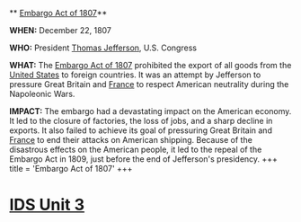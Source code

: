 ** [Embargo Act of 1807](./../embargo-act-of-1807/)**

**WHEN:** December 22, 1807

**WHO:** President [Thomas Jefferson](./../thomas-jefferson/), U.S. Congress

**WHAT:** The [Embargo Act of 1807](./../embargo-act-of-1807/) prohibited the export of all goods from the [United States](./../united-states/) to foreign countries. It was an attempt by Jefferson to pressure Great Britain and [France](./../france/) to respect American neutrality during the Napoleonic Wars.

**IMPACT:** The embargo had a devastating impact on the American economy. It led to the closure of factories, the loss of jobs, and a sharp decline in exports. It also failed to achieve its goal of pressuring Great Britain and [France](./../france/) to end their attacks on American shipping. Because of the disastrous effects on the American people, it led to the repeal of the Embargo Act in 1809, just before the end of Jefferson's presidency.
+++
 title = 'Embargo Act of 1807'
+++
# [IDS Unit 3](./../ids-unit-3/)
